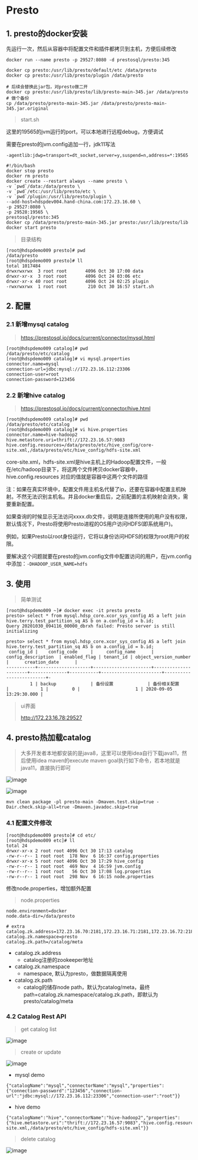 # Presto

## 1. presto的docker安装

先运行一次，然后从容器中将配置文件和插件都拷贝到主机，方便后续修改
```
docker run --name presto -p 29527:8080 -d prestosql/presto:345

docker cp presto:/usr/lib/presto/default/etc /data/presto
docker cp presto:/usr/lib/presto/plugin /data/presto

# 后续会替换此jar包，对presto做二开
docker cp presto:/usr/lib/presto/lib/presto-main-345.jar /data/presto
# 做个备份
cp /data/presto/presto-main-345.jar /data/presto/presto-main-345.jar.original
```

> start.sh

这里的19565的jvm运行的port，可以本地进行远程debug，方便调试

需要在presto的jvm.config追加一行，jdk11写法

```
-agentlib:jdwp=transport=dt_socket,server=y,suspend=n,address=*:19565
```

```
#!/bin/bash
docker stop presto
docker rm presto
docker create --restart always --name presto \
-v `pwd`/data:/data/presto \
-v `pwd`/etc:/usr/lib/presto/etc \
-v `pwd`/plugin:/usr/lib/presto/plugin \
--add-host=hdspdev004.hand-china.com:172.23.16.60 \
-p 29527:8080 \
-p 29528:19565 \
prestosql/presto:345
docker cp /data/presto/presto-main-345.jar presto:/usr/lib/presto/lib
docker start presto
```

> 目录结构

```
[root@hdspdemo009 presto]# pwd
/data/presto
[root@hdspdemo009 presto]# ll
total 1017484
drwxrwxrwx  3 root root       4096 Oct 30 17:00 data
drwxr-xr-x  3 root root       4096 Oct 24 03:06 etc
drwxr-xr-x 40 root root       4096 Oct 24 02:25 plugin
-rwxrwxrwx  1 root root        210 Oct 30 16:57 start.sh
```
## 2. 配置

### 2.1 新增mysql catalog

> https://prestosql.io/docs/current/connector/mysql.html

```
[root@hdspdemo009 catalog]# pwd
/data/presto/etc/catalog
[root@hdspdemo009 catalog]# vi mysql.properties
connector.name=mysql
connection-url=jdbc:mysql://172.23.16.112:23306
connection-user=root
connection-password=123456
```
### 2.2 新增hive catalog

> https://prestosql.io/docs/current/connector/hive.html

```
[root@hdspdemo009 catalog]# pwd
/data/presto/etc/catalog
[root@hdspdemo009 catalog]# vi hive.properties
connector.name=hive-hadoop2
hive.metastore.uri=thrift://172.23.16.57:9083
hive.config.resources=/data/presto/etc/hive_config/core-site.xml,/data/presto/etc/hive_config/hdfs-site.xml
```

core-site.xml，hdfs-site.xml是hive主机上的Hadoop配置文件，一般在/etc/hadoop目录下，将这两个文件拷贝docker容器中，hive.config.resources 对应的值就是容器中这两个文件的路径

注：如果在真实环境中，配置文件用主机名代替了ip，还要在容器中配置主机映射。不然无法识别主机名。并且docker重启后，之前配置的主机映射会消失，需要重新配置。

如果查询的时候显示无法访问xxxx.db文件，说明是连接所使用的用户没有权限，默认情况下，Presto将使用Presto进程的OS用户访问HDFS(即系统用户)。

例如，如果Presto以root身份运行，它将以身份访问HDFS的权限为root用户的权限。

要解决这个问题就要在presto的jvm.config文件中配置访问的用户，在jvm.config中添加：```-DHADOOP_USER_NAME=hdfs```

## 3. 使用

> 简单测试

```
[root@hdspdemo009 ~]# docker exec -it presto presto
presto> select * from mysql.hdsp_core.xcor_sys_config AS a left join hive.terry.test_partition_sq AS b on a.config_id = b.id;
Query 20201030_094116_00000_dbrxh failed: Presto server is still initializing

presto> select * from mysql.hdsp_core.xcor_sys_config AS a left join hive.terry.test_partition_sq AS b on a.config_id = b.id;
 config_id |    config_code     |     config_name      |  config_description  | enabled_flag | tenant_id | object_version_number |      creation_date      |
-----------+--------------------+----------------------+----------------------+--------------+-----------+-----------------------+-------------------------+-
         1 | backup             | 备份设置             | 备份相关配置         |            1 |         0 |                     1 | 2020-09-05 13:29:30.000 |
```

> ui界面
>
> http://172.23.16.78:29527

## 4. presto热加载catalog

> 大多开发者本地都安装的是java8，这里可以使用idea自行下载java11，然后使用idea maven的execute maven goal执行如下命令，若本地就是java11，直接执行即可

![image](images/idea-maven-execute.png)

![image](images/idea-maven-package-command.png)

```
mvn clean package -pl presto-main -Dmaven.test.skip=true -Dair.check.skip-all=true -Dmaven.javadoc.skip=true
```

### 4.1 配置文件修改


```
[root@hdspdemo009 presto]# cd etc/
[root@hdspdemo009 etc]# ll
total 24
drwxr-xr-x 2 root root 4096 Oct 30 17:13 catalog
-rw-r--r-- 1 root root  178 Nov  6 16:37 config.properties
drwxr-xr-x 5 root root 4096 Oct 30 17:29 hive_config
-rw-r--r-- 1 root root  469 Nov  4 16:59 jvm.config
-rw-r--r-- 1 root root   56 Oct 30 17:08 log.properties
-rw-r--r-- 1 root root  298 Nov  6 16:15 node.properties
```

修改node.properties，增加额外配置
> node.properties

```
node.environment=docker
node.data-dir=/data/presto

# extra
catalog.zk.address=172.23.16.70:2181,172.23.16.71:2181,172.23.16.72:2181
catalog.zk.namespace=presto
catalog.zk.path=/catalog/meta
```

* catalog.zk.address
    - catalog注册的zookeeper地址
* catalog.zk.namespace
    - namespace, 默认为presto，做数据隔离使用
* catalog.zk.path
    - catalog的储存node path，默认为catalog/meta，最终path=catalog.zk.namespace/catalog.zk.path，即默认为presto/catalog/meta

### 4.2 Catalog Rest API

> get catalog list

![image](images/catalog-api-get-list.png)

> create or update

![image](images/catalog-api-save.png)

- mysql demo

```
{"catalogName":"mysql","connectorName":"mysql","properties":{"connection-password":"123456","connection-url":"jdbc:mysql://172.23.16.112:23306","connection-user":"root"}}
```

- hive demo

```
{"catalogName":"hive","connectorName":"hive-hadoop2","properties":{"hive.metastore.uri":"thrift://172.23.16.57:9083","hive.config.resources":"/data/presto/etc/hive_config/core-site.xml,/data/presto/etc/hive_config/hdfs-site.xml"}}
```

> delete catalog

![image](images/catalog-api-delete.png)


